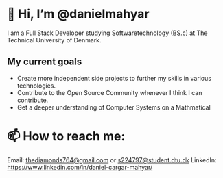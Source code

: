 # 👋 Hi, I’m @danielmahyar
I am a Full Stack Developer studying Softwaretechnology (BS.c) at The Technical University of Denmark.

## My current goals
- Create more independent side projects to further my skills in various technologies.
- Contribute to the Open Source Community whenever I think I can contribute.
- Get a deeper understanding of Computer Systems on a Mathmatical 

# 📫 How to reach me:
Email: thediamonds764@gmail.com or s224797@student.dtu.dk
LinkedIn: https://www.linkedin.com/in/daniel-cargar-mahyar/
